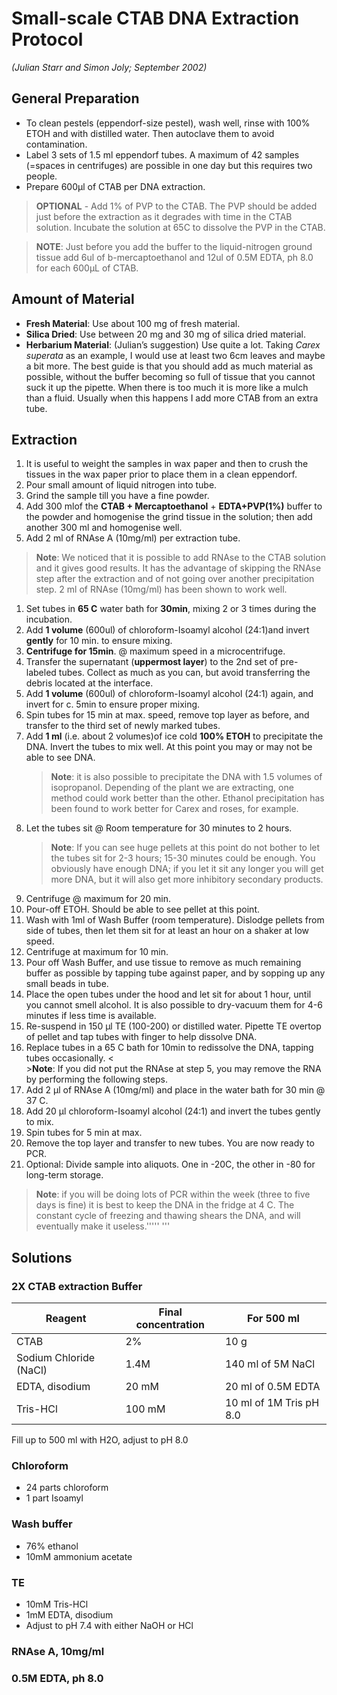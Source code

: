 # Small-scale CTAB DNA Extraction Protocol
*(Julian Starr and Simon Joly; September 2002)*

## General Preparation
 * To clean pestels (eppendorf-size pestel), wash well, rinse with 100% ETOH and with distilled water. Then autoclave them to avoid contamination.
 * Label 3 sets of 1.5 ml eppendorf tubes. A maximum of 42 samples (=spaces in centrifuges) are possible in one day but this requires two people.
 * Prepare 600µl of CTAB per DNA extraction.

> **OPTIONAL** - Add 1% of PVP to the CTAB. The PVP should be added just before the extraction as it degrades with time in the CTAB solution. Incubate the solution at 65C to dissolve the PVP in the CTAB.

> **NOTE**: Just before you add the buffer to the liquid-nitrogen ground tissue add 6ul of b-mercaptoethanol and 12ul of 0.5M EDTA, ph 8.0 for each 600µL of CTAB.

## Amount of Material
 * **Fresh Material**: Use about 100 mg of fresh material.
 * **Silica Dried**: Use between 20 mg and 30 mg of silica dried material.
 * **Herbarium Material**: (Julian’s suggestion) Use quite a lot. Taking *Carex superata* as an example, I would use at least two 6cm leaves and maybe a bit more. The best guide is that you should add as much material as possible, without the buffer becoming so full of tissue that you cannot suck it up the pipette. When there is too much it is more like a mulch than a fluid. Usually when this happens I add more CTAB from an extra tube.

## Extraction
 1. It is useful to weight the samples in wax paper and then to crush the tissues in the wax paper prior to place them in a clean eppendorf.
 1. Pour small amount of liquid nitrogen into tube.
 1. Grind the sample till you have a fine powder.
 1. Add 300 mlof the **CTAB + Mercaptoethanol** + **EDTA+PVP(1%)** buffer to the powder and homogenise the grind tissue in the solution; then add another 300 ml and homogenise well.
 1. Add 2 ml of RNAse A (10mg/ml) per extraction tube. 
 > **Note**: We noticed that it is possible to add RNAse to the CTAB solution and it gives good results. It has the advantage of skipping the RNAse step after the extraction and of not going over another precipitation step. 2 ml of RNAse (10mg/ml) has been shown to work well.
 1. Set tubes in **65 C** water bath for **30min**, mixing 2 or 3 times during the incubation.
 1. Add **1 volume** (600ul) of chloroform-Isoamyl alcohol (24:1)and invert **gently** for 10 min. to ensure mixing.
 1. **Centrifuge for 15min**. @ maximum speed in a microcentrifuge.
 1. Transfer the supernatant (**uppermost layer**) to the 2nd set of pre-labeled tubes. Collect as much as you can, but avoid transferring the debris located at the interface.
 1. Add **1 volume** (600ul) of chloroform-Isoamyl alcohol (24:1) again, and invert for c. 5min to ensure proper mixing.
 1. Spin tubes for 15 min at max. speed, remove top layer as before, and transfer to the third set of newly marked tubes.
 1. Add **1 ml** (i.e. about 2 volumes)of ice cold **100% ETOH** to precipitate the DNA. Invert the tubes to mix well. At this point you may or may not be able to see DNA. 
    > **Note**: it is also possible to precipitate the DNA with 1.5 volumes of isopropanol. Depending of the plant we are extracting, one method could work better than the other. Ethanol precipitation has been found to work better for Carex and roses, for example.
 1. Let the tubes sit @ Room temperature for 30 minutes to 2 hours.
    >**Note**: If you can see huge pellets at this point do not bother to let the tubes sit for 2-3 hours; 15-30 minutes could be enough. You obviously have enough DNA; if you let it sit any longer you will get more DNA, but it will also get more inhibitory secondary products.
 1. Centrifuge @ maximum for 20 min.
 1. Pour-off ETOH. Should be able to see pellet at this point.
 1. Wash with 1ml of Wash Buffer (room temperature). Dislodge pellets from side of tubes, then let them sit for at least an hour on a shaker at low speed.
 1. Centrifuge at maximum for 10 min.
 1. Pour off Wash Buffer, and use tissue to remove as much remaining buffer as possible by tapping tube against paper, and by sopping up any small beads in tube.
 1. Place the open tubes under the hood and let sit for about 1 hour, until you cannot smell alcohol. It is also possible to dry-vacuum them for 4-6 minutes if less time is available.
 1. Re-suspend in 150 µl TE (100-200) or distilled water. Pipette TE overtop of pellet and tap tubes with finger to help dissolve DNA.
 1. Replace tubes in a 65 C bath for 10min to redissolve the DNA, tapping tubes occasionally. <<BR>>**Note**: If you did not put the RNAse at step 5, you may remove the RNA by performing the following steps.
 1. Add 2 µl of RNAse A (10mg/ml) and place in the water bath for 30 min @ 37 C.
 1. Add 20 µl chloroform-Isoamyl alcohol (24:1) and invert the tubes gently to mix.
 1. Spin tubes for 5 min at max.
 1. Remove the top layer and transfer to new tubes. You are now ready to PCR.
 1. Optional: Divide sample into aliquots. One in -20C, the other in -80 for long-term storage.

> **Note**: if you will be doing lots of PCR within the week (three to five days is fine) it is best to keep the DNA in the fridge at 4 C. The constant cycle of freezing and thawing shears the DNA, and will eventually make it useless.''''' '''

## Solutions

### 2X CTAB extraction Buffer

Reagent | Final concentration | For 500 ml
------- | ------------------- | ----------
CTAB    | 2%                  | 10 g
Sodium Chloride (NaCl) | 1.4M | 140 ml of 5M NaCl
EDTA, disodium | 20 mM | 20 ml of 0.5M EDTA
Tris-HCl | 100 mM | 10 ml of 1M Tris pH 8.0

Fill up to 500 ml with H2O, adjust to pH 8.0

### Chloroform
 * 24 parts chloroform
 * 1 part Isoamyl

### Wash buffer
 * 76% ethanol
 * 10mM ammonium acetate

### TE
 * 10mM Tris-HCl
 * 1mM EDTA, disodium
 * Adjust to pH 7.4 with either NaOH or HCl

### RNAse A, 10mg/ml

### 0.5M EDTA, ph 8.0
